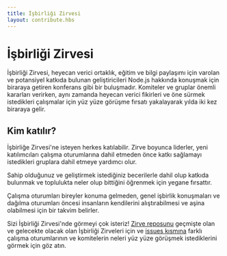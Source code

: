 ```yaml
---
title: İşbirliği Zirvesi
layout: contribute.hbs
---
```


# İşbirliği Zirvesi

İşbirliği Zirvesi, heyecan verici ortaklık, eğitim ve bilgi paylaşımı için varolan ve potansiyel katkıda bulunan geliştiricileri Node.js hakkında konuşmak için biraraya getiren konferans gibi bir buluşmadır. Komiteler ve gruplar önemli kararları verirken, aynı zamanda heyecan verici fikirleri ve öne sürmek istedikleri çalışmalar için yüz yüze görüşme fırsatı yakalayarak yılda iki kez biraraya gelir.

## Kim katılır?

İşbirliğe Zirvesi'ne isteyen herkes katılabilir. Zirve boyunca liderler, yeni katılımcıları çalışma oturumlarına dahil etmeden önce katkı sağlamayı istedikleri gruplara dahil etmeye yardımcı olur.

Sahip olduğunuz ve geliştirmek istediğiniz becerilerle dahil olup katkıda bulunmak ve toplulukta neler olup bittiğini öğrenmek için yegane fırsattır.

Çalışma oturumları bireyler konuma gelmeden, genel işbirlik konuşmaları ve dağılma oturumları öncesi insanların kendilerini alıştırabilmesi ve aşina olabilmesi için bir takvim belirler.

Sizi İşbirliği Zirvesi'nde görmeyi çok isteriz! [Zirve reposunu](https://github.com/nodejs/summit) geçmişte olan ve gelecekte olacak olan İşbirliği Zirveleri için ve [issues kısmına](https://github.com/nodejs/summit/issues) farklı çalışma oturumlarının ve komitelerin neleri yüz yüze görüşmek istediklerini görmek için göz atın.
